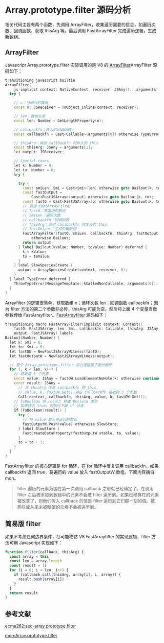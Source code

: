 # Array.prototype.filter 源码分析

相关代码主要有两个函数，先调用 ArrayFilter，收集遍历需要的信息，如遍历次数、回调函数、获取 thisArg 等。最后调用 FastArrayFilter 完成遍历逻辑，生成新数组。

## ArrayFilter

Javascript Array.prototype.filter 实际调用的是 V8 的 [ArrayFilter](https://chromium.googlesource.com/v8/v8.git/+/refs/heads/9.0-lkgr/src/builtins/array-filter.tq#149)ArrayFilter 源码如下：

```c++
transitioning javascript builtin
ArrayFilter(
    js-implicit context: NativeContext, receiver: JSAny)(...arguments): JSAny {
  try {

    // o：待遍历的数组
    const o: JSReceiver = ToObject_Inline(context, receiver);

    // len：数组长度
    const len: Number = GetLengthProperty(o);

    // callbackfn：传入的回调函数
    const callbackfn = Cast<Callable>(arguments[0]) otherwise TypeError;

    // thisArg：调用 callbackfn 时传入的 this
    const thisArg: JSAny = arguments[1];
    let output: JSReceiver;

    // Special cases.
    let k: Number = 0;
    let to: Number = 0;
    try {

      try {
        const smiLen: Smi = Cast<Smi>(len) otherwise goto Bailout(k, to);
        const fastOutput =
            Cast<FastJSArray>(output) otherwise goto Bailout(k, to);
        const fastO = Cast<FastJSArray>(o) otherwise goto Bailout(k, to);
        // 调用 FastArrayFilter
        // fastO：等遍历的数组
        // smiLen：遍历次数
        // callbackfn：回调函数
        // thisArg：调用 callbackfn 时传入的 this
        // fastOutput：生成的新数组
        FastArrayFilter(fastO, smiLen, callbackfn, thisArg, fastOutput)
            otherwise Bailout;
        return output;
      } label Bailout(kValue: Number, toValue: Number) deferred {
        k = kValue;
        to = toValue;
      }
    } label SlowSpeciesCreate {
      output = ArraySpeciesCreate(context, receiver, 0);
    }
  } label TypeError deferred {
    ThrowTypeError(MessageTemplate::kCalledNonCallable, arguments[0]);
  }
}
```

Arrayfilter 的逻辑很简单，获取数组 o；循环次数 len；回调函数 callbackfn；因为 filter 方法的第二个参数非必传，thisArg 可能为空。然后将上面 4 个变量当做参数传给 FastArrayfilter。[FastArrayfilter](https://chromium.googlesource.com/v8/v8.git/+/refs/heads/9.0-lkgr/src/builtins/array-filter.tq#98) 源码如下：

```c++
transitioning macro FastArrayFilter(implicit context: Context)(
    fastO: FastJSArray, len: Smi, callbackfn: Callable, thisArg: JSAny,
    output: FastJSArray) labels
Bailout(Number, Number) {
  let k: Smi = 0;
  let to: Smi = 0;
  let fastOW = NewFastJSArrayWitness(fastO);
  let fastOutputW = NewFastJSArrayWitness(output);

  // 整个 Array.prototype.filter 核心逻辑是下面的循环
  for (; k < len; k++) {
    // 获取第 k 个元素
    const value: JSAny = fastOW.LoadElementNoHole(k) otherwise continue;
    const result: JSAny =
      // 将 thisArg 传给 callbackfn 的 this
      // value, k, fastOW.Get() 对应 callbackfn 接收的 3 个参数
      Call(context, callbackfn, thisArg, value, k, fastOW.Get());
    // ToBoolean 将 result 转成 Boolean 类型
    // 如果转为 true，则执行下面 if 分支
    if (ToBoolean(result)) {
      try {
        // 将 value 放入等返回的数组
        fastOutputW.Push(value) otherwise SlowStore;
      } label SlowStore {
        FastCreateDataProperty(fastOutputW.stable, to, value);
      }
      to = to + 1;
    }
  }
}
```

FastArrayfilter 的核心逻辑是 for 循环，在 for 循环中反复调用 callbackfn，如果 callbackfn 返回 true，将遍历的 value 放入 fastOutputW 数组。下面内容摘自 mdn。

> filter 遍历的元素范围在第一次调用 callback 之前就已经确定了。在调用 filter 之后被添加到数组中的元素不会被 filter 遍历到。如果已经存在的元素被改变了，则他们传入 callback 的值是 filter 遍历到它们那一刻的值。被删除或从来未被赋值的元素不会被遍历到。


## 简易版 filter

如果不考虑任何边界条件，尽可能模仿 V8 FastArrayfilter 的实现逻辑，filter 方法可用 Javascript 实现如下：

```Javascript
function filter(callback, thisArg) {
  const array = this
  const len = array.length
  const result = []
  for (i = 0; i < len; i++) {
    if (callback.call(thisArg, array[i], i, array)) {
      result.push(array[i])
    }
  }
  return result
}
```

## 参考文献

[ecma262:sec-array.prototype.filter](https://tc39.es/ecma262/#sec-array.prototype.filter)

[mdn:Array.prototype.filter](https://developer.mozilla.org/zh-TW/docs/Web/JavaScript/Reference/Global_Objects/Array/filter)


















